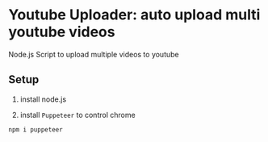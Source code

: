 # Youtube Uploader: auto upload multi youtube videos
Node.js Script to upload multiple videos to youtube

## Setup
1. install node.js 

2. install `Puppeteer` to control chrome

```sh
npm i puppeteer
```
